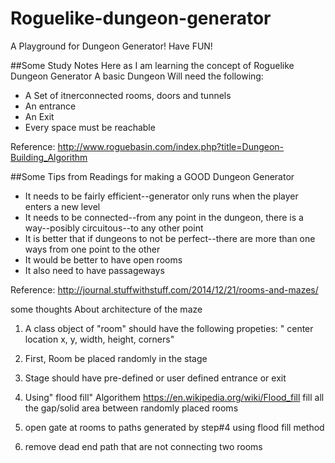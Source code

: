 # Roguelike-dungeon-generator
A Playground for Dungeon Generator! Have FUN!

##Some Study Notes Here as I am learning the concept of Roguelike Dungeon Generator
 A basic Dungeon Will need the following:
 
 * A Set of itnerconnected rooms, doors and tunnels
 * An entrance
 * An Exit
 * Every space must be reachable

 Reference: http://www.roguebasin.com/index.php?title=Dungeon-Building_Algorithm

 ##Some Tips from Readings for making a GOOD Dungeon Generator
 
 * It needs to be fairly efficient--generator only runs when the player enters a new level
 * It needs to be connected--from any point in the dungeon, there is a way--posibly circuitous--to any other point
 * It is better that if dungeons to not be perfect--there are more than one ways from one point to the other
 * It would be better to have open rooms
 * It also need to have passageways

 Reference: http://journal.stuffwithstuff.com/2014/12/21/rooms-and-mazes/


some thoughts About architecture of the maze

1. A class object of "room" should have the following propeties: " center location x, y, width, height, corners"

2. First, Room be placed randomly in the stage

3. Stage should have pre-defined or user defined entrance or exit

4. Using" flood fill" Algorithem https://en.wikipedia.org/wiki/Flood_fill fill all the gap/solid area between randomly placed rooms

5. open gate at rooms to paths generated by step#4 using flood fill method

6. remove dead end path that are not connecting two rooms




